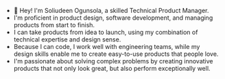 - 👋 Hey! I'm Soliudeen Ogunsola, a skilled Technical Product Manager.
- I'm proficient in product design, software development, and managing products from start to finish.
- I can take products from idea to launch, using my combination of technical expertise and design sense.
- Because I can code, I work well with engineering teams, while my design skills enable me to create easy-to-use products that people love.
- I'm passionate about solving complex problems by creating innovative products that not only look great, but also perform exceptionally well.

<!---
WebMaye/WebMaye is a ✨ special ✨ repository because its `README.md` (this file) appears on your GitHub profile.
You can click the Preview link to take a look at your changes.
--->
